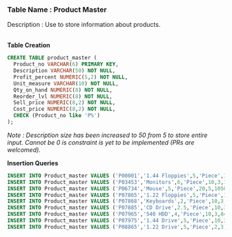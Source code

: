 ### Table Name : Product Master

Description : Use to store information about products.
<br><br>

**Table Creation**

```sql
CREATE TABLE product_master (
  Product_no VARCHAR(6) PRIMARY KEY, 
  Description VARCHAR(50) NOT NULL, 
  Profit_percent NUMERIC(5,2) NOT NULL, 
  Unit_measure VARCHAR(10) NOT NULL, 
  Qty_on_hand NUMERIC(8) NOT NULL, 
  Reorder_lvl NUMERIC(8) NOT NULL, 
  Sell_price NUMERIC(8,2) NOT NULL, 
  Cost_price NUMERIC(8,2) NOT NULL,
  CHECK (Product_no like 'P%')
);
```

_Note : Description size has been increased to 50 from 5 to store entire input. Cannot be 0 is constraint is yet to be implemented (PRs are welcomed)._

**Insertion Queries**

```sql
INSERT INTO Product_master VALUES ('P00001','1.44 Floppies',5,'Piece',100,20,525500);
INSERT INTO Product_master VALUES ('P03453','Monitors',6,'Piece',10,3,1200011200);
INSERT INTO Product_master VALUES ('P06734','Mouse',5,'Piece',20,5,1050,500); 
INSERT INTO Product_master VALUES ('P07865','1.22 Floppies',5,'Piece',100,20,525,500);
INSERT INTO Product_master VALUES ('P07868','Keyboards',2,'Piece',10,3,3150,3050); 
INSERT INTO Product_master VALUES ('P07885','CD Drive',2.5,'Piece',10,3,5250,5100);
INSERT INTO Product_master VALUES ('P07965','540 HDD',4,'Piece',10,3,8400,8000); 
INSERT INTO Product_master VALUES ('P07975','1.44 Drive',5,'Piece',10,3,1050,1000);
INSERT INTO Product_master VALUES ('P08865','1.22 Drive',5,'Piece',2,3,1050,1000);
```
